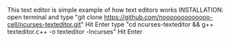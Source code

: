 This text editor is simple example of how text editors works
INSTALLATION:
open terminal and type "git clone https://github.com/nooooooooooooo-cell/ncurses-texteditor.git" Hit Enter
type "cd ncurses-texteditor && g++ texteditor.c++ -o texteditor -lncurses" Hit Enter
